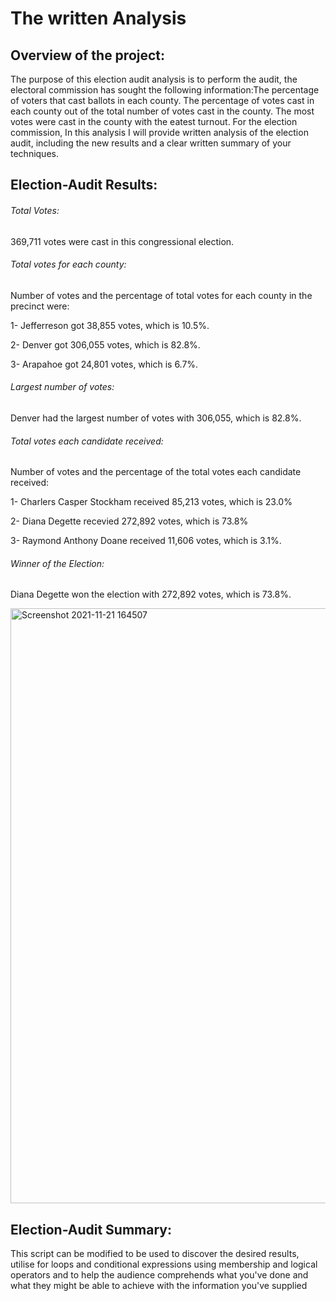 # The written Analysis

## Overview of the project: 

The purpose of this election audit analysis is to perform the audit, the electoral commission has sought the following information:The percentage of voters that cast ballots in each county. The percentage of votes cast in each county out of the total number of votes cast in the county. The most votes were cast in the county with the eatest turnout. For the election commission, In this analysis I will provide written analysis of the election audit, including the new results and a clear written summary of your techniques.

## Election-Audit Results:

###### Total Votes: 
369,711 votes were cast in this congressional election. 

###### Total votes for each county: 

 Number of votes and the percentage of total votes for each county in the precinct were:
 
 1- Jefferreson got 38,855 votes, which is 10.5%. 
 
 2- Denver got 306,055 votes, which is 82.8%.
 
 3- Arapahoe got 24,801 votes, which is 6.7%. 
 
 ###### Largest number of votes:
 Denver had the largest number of votes with 306,055, which is 82.8%.
 
###### Total votes each candidate received:

Number of votes and the percentage of the total votes each candidate received:

1- Charlers Casper Stockham received 85,213 votes, which is 23.0%

2- Diana Degette recevied 272,892 votes, which is 73.8%

3- Raymond Anthony Doane received 11,606 votes, which is 3.1%. 

###### Winner of the Election: 
Diana Degette won the election with 272,892 votes, which is 73.8%. 

<img width="952" alt="Screenshot 2021-11-21 164507" src="https://user-images.githubusercontent.com/93067732/142782590-5668f2c1-1738-40fa-ae6f-e1868d2c324f.png">

## Election-Audit Summary: 

This script can be modified to be used to discover the desired results, utilise for loops and conditional expressions using membership and logical operators and to help the audience comprehends what you've done and what they might be able to achieve with the information you've supplied 



